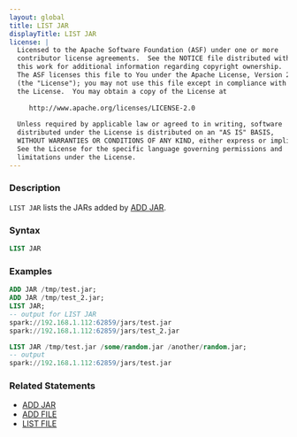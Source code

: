 ```yaml
---
layout: global
title: LIST JAR
displayTitle: LIST JAR
license: |
  Licensed to the Apache Software Foundation (ASF) under one or more
  contributor license agreements.  See the NOTICE file distributed with
  this work for additional information regarding copyright ownership.
  The ASF licenses this file to You under the Apache License, Version 2.0
  (the "License"); you may not use this file except in compliance with
  the License.  You may obtain a copy of the License at
 
     http://www.apache.org/licenses/LICENSE-2.0
 
  Unless required by applicable law or agreed to in writing, software
  distributed under the License is distributed on an "AS IS" BASIS,
  WITHOUT WARRANTIES OR CONDITIONS OF ANY KIND, either express or implied.
  See the License for the specific language governing permissions and
  limitations under the License.
---
```


### Description

`LIST JAR` lists the JARs added by [ADD JAR](sql-ref-syntax-aux-resource-mgmt-add-jar.html).

### Syntax

```sql
LIST JAR
```

### Examples

```sql
ADD JAR /tmp/test.jar;
ADD JAR /tmp/test_2.jar;
LIST JAR;
-- output for LIST JAR
spark://192.168.1.112:62859/jars/test.jar
spark://192.168.1.112:62859/jars/test_2.jar

LIST JAR /tmp/test.jar /some/random.jar /another/random.jar;
-- output
spark://192.168.1.112:62859/jars/test.jar
```

### Related Statements

* [ADD JAR](sql-ref-syntax-aux-resource-mgmt-add-jar.html)
* [ADD FILE](sql-ref-syntax-aux-resource-mgmt-add-file.html)
* [LIST FILE](sql-ref-syntax-aux-resource-mgmt-list-file.html)


